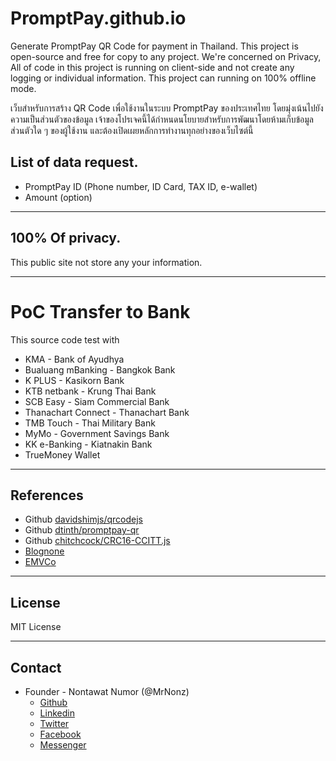 # PromptPay.github.io
Generate PromptPay QR Code for payment in Thailand. This project is open-source and free for copy to any project. We're concerned on Privacy, All of code in this project is running on client-side and not create any logging or individual information. This project can running on 100% offline mode.

เว็บสำหรับการสร้าง QR Code เพื่อใช้งานในระบบ PromptPay ของประเทศไทย โดยมุ่งเน้นไปยังความเป็นส่วนตัวของข้อมูล เจ้าของโปรเจคนี้ได้กำหนดนโยบายสำหรับการพัฒนาโดยห้ามเก็บข้อมูลส่วนตัวใด ๆ ของผู้ใช้งาน และต้องเปิดเผยหลักการทำงานทุกอย่างของเว็บไซต์นี้

## List of data request.
- PromptPay ID (Phone number, ID Card, TAX ID, e-wallet)
- Amount (option)

---

## 100% Of privacy.
This public site not store any your information.

---

# PoC Transfer to Bank
This source code test with
- KMA - Bank of Ayudhya
- Bualuang mBanking - Bangkok Bank
- K PLUS - Kasikorn Bank
- KTB netbank - Krung Thai Bank
- SCB Easy - Siam Commercial Bank
- Thanachart Connect - Thanachart Bank
- TMB Touch - Thai Military Bank
- MyMo - Government Savings Bank
- KK e-Banking - Kiatnakin Bank
- TrueMoney Wallet
---

## References
- Github [davidshimjs/qrcodejs](https://github.com/davidshimjs/qrcodejs)
- Github [dtinth/promptpay-qr](https://github.com/dtinth/promptpay-qr)
- Github [chitchcock/CRC16-CCITT.js](https://gist.github.com/chitchcock/5112270)
- [Blognone](https://www.blognone.com/node/95133)
- [EMVCo](https://www.emvco.com/emv-technologies/qrcodes/)
---

## License
MIT License

---

## Contact
- Founder - Nontawat Numor (@MrNonz)
    * [Github](https://github.com/MrNonz/)
    * [Linkedin](https://www.linkedin.com/in/MrNonz/)
    * [Twitter](https://twitter.com/MrNonz)
    * [Facebook](https://fb.me/MrNonz)
    * [Messenger](https://m.me/MrNonz)
